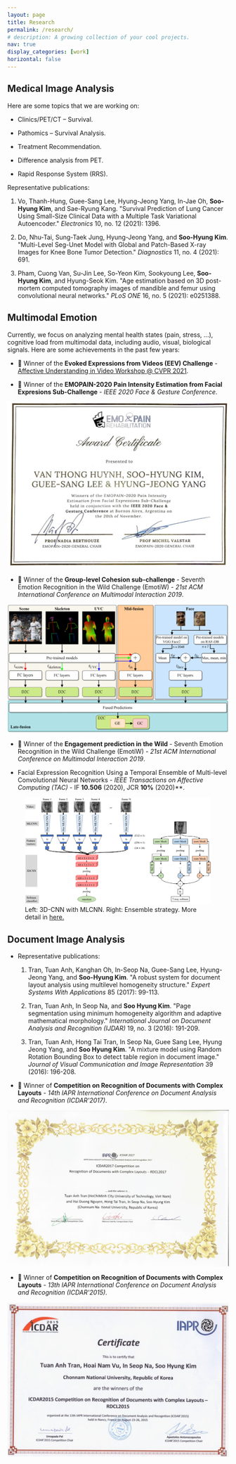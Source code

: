 ```yaml
---
layout: page
title: Research
permalink: /research/
# description: A growing collection of your cool projects.
nav: true
display_categories: [work]
horizontal: false
---
```



## Medical Image Analysis
Here are some topics that we are working on:
* Clinics/PET/CT – Survival.

* Pathomics – Survival Analysis.

* Treatment Recommendation.

* Difference analysis from PET.

* Rapid Response System (RRS).

Representative publications:

1. Vo, Thanh-Hung, Guee-Sang Lee, Hyung-Jeong Yang, In-Jae Oh, **Soo-Hyung Kim**, and Sae-Ryung Kang. "Survival Prediction of Lung Cancer Using Small-Size Clinical Data with a Multiple Task Variational Autoencoder." _Electronics_ 10, no. 12 (2021): 1396.

2. Do, Nhu-Tai, Sung-Taek Jung, Hyung-Jeong Yang, and **Soo-Hyung Kim**. "Multi-Level Seg-Unet Model with Global and Patch-Based X-ray Images for Knee Bone Tumor Detection." _Diagnostics_ 11, no. 4 (2021): 691.

3. Pham, Cuong Van, Su-Jin Lee, So-Yeon Kim, Sookyoung Lee, **Soo-Hyung Kim**, and Hyung-Seok Kim. "Age estimation based on 3D post-mortem computed tomography images of mandible and femur using convolutional neural networks." _PLoS ONE_ 16, no. 5 (2021): e0251388.



## Multimodal Emotion

Currently, we focus on analyzing mental health states (pain, stress, ...), cognitive load from multimodal data, including audio, visual, biological signals. Here are some achievements in the past few years:
* :1st_place_medal: Winner of the **Evoked Expressions from Videos (EEV) Challenge** - [Affective Understanding in Video Workshop @ CVPR 2021](https://sites.google.com/view/auvi-cvpr2021/challenge?authuser=0).

* :1st_place_medal: Winner of the **EMOPAIN-2020 Pain Intensity Estimation from Facial Expresions Sub-Challenge** - _IEEE 2020 Face & Gesture Conference_.

<img class="img-fluid rounded" src="/assets/img/emopain2020.jpg" alt="EMOPAIN 2020 - FG Certificate"/>

*  :1st_place_medal: Winner of the **Group-level Cohesion sub-challenge** - Seventh Emotion Recognition in the Wild Challenge (EmotiW) - _21st ACM International Conference on Multimodal Interaction 2019_.

<img class="img-fluid rounded" src="/assets/img/emotiw19_gc.png" alt="GC model"/>

* :1st_place_medal: Winner of the **Engagement prediction in the Wild** - Seventh Emotion Recognition in the Wild Challenge (EmotiW) - _21st ACM International Conference on Multimodal Interaction 2019_.

* Facial Expression Recognition Using a Temporal Ensemble of Multi-level Convolutional Neural Networks - _IEEE Transactions on Affective Computing (TAC)_ - IF **10.506** (2020), JCR **10%** (2020)**.

<figure class="figure">
 <img class="img-fluid rounded" src="/assets/img/mlcnn.png" alt="MLCNN"/>
 <figcaption class="figure-caption">Left: 3D-CNN with MLCNN. Right: Ensemble strategy. More detail in <a href="https://ieeexplore.ieee.org/abstract/document/8863974">here.</a></figcaption>

</figure>

## Document Image Analysis

* Representative publications:
	1. Tran, Tuan Anh, Kanghan Oh, In-Seop Na, Guee-Sang Lee, Hyung-Jeong Yang, and **Soo-Hyung Kim**. "A robust system for document layout analysis using multilevel homogeneity structure." _Expert Systems With Applications_ 85 (2017): 99-113.

	2. Tran, Tuan Anh, In Seop Na, and **Soo Hyung Kim**. "Page segmentation using minimum homogeneity algorithm and adaptive mathematical morphology." _International Journal on Document Analysis and Recognition (IJDAR)_ 19, no. 3 (2016): 191-209.

	3. Tran, Tuan Anh, Hong Tai Tran, In Seop Na, Guee Sang Lee, Hyung Jeong Yang, and **Soo Hyung Kim**. "A mixture model using Random Rotation Bounding Box to detect table region in document image." _Journal of Visual Communication and Image Representation_ 39 (2016): 196-208.

* :1st_place_medal: Winner of **Competition on Recognition of Documents with Complex Layouts** - _14th IAPR International Conference on Document Analysis and Recognition (ICDAR'2017)_.
<img class="img-fluid rounded" src="/assets/img/rdcl2017.jpg" alt="RDCL2017 Certificate"/>

* :1st_place_medal: Winner of **Competition on Recognition of Documents with Complex Layouts** - _13th IAPR International Conference on Document Analysis and Recognition (ICDAR'2015)_.
<img class="img-fluid rounded" src="/assets/img/rdcl2015.jpg" alt="RDCL2015 Certificate"/>
